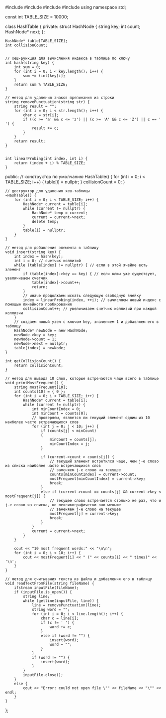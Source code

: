 #include <iostream>
#include <fstream>
#include <sstream>
#include <string>
using namespace std;

const int TABLE_SIZE = 10000;

class HashTable {
private:
    struct HashNode {
        string key;
        int count;
        HashNode* next;
    };

    HashNode* table[TABLE_SIZE];
    int collisionCount;


    // хеш-функция для вычисления индекса в таблице по ключу
    int hash(string key) {
        int sum = 0;
        for (int i = 0; i < key.length(); i++) {
            sum += (int)key[i];
        }
        return sum % TABLE_SIZE;
    }

    // метод для удаления знаков препинания из строки
    string removePunctuation(string str) {
        string result = "";
        for (int i = 0; i < str.length(); i++) {
            char c = str[i];
            if ((c >= 'a' && c <= 'z') || (c >= 'A' && c <= 'Z') || c == ' ') {
                result += c;
            }
        }
        return result;
    }


    int linearProbing(int index, int i) {
        return (index + i) % TABLE_SIZE;
    }

public:
    // конструктор по умолчанию
    HashTable() {
        for (int i = 0; i < TABLE_SIZE; i++) {
            table[i] = nullptr;
        }
        collisionCount = 0;
    }

    // деструктор для удаления хеш-таблицы
    ~HashTable() {
        for (int i = 0; i < TABLE_SIZE; i++) {
            HashNode* current = table[i];
            while (current != nullptr) {
                HashNode* temp = current;
                current = current->next;
                delete temp;
            }
            table[i] = nullptr;
        }
    }

    // метод для добавления элемента в таблицу
    void insert(string key) {
        int index = hash(key);
        int i = 0; // счетчик коллизий
        while (table[index] != nullptr) { // если в этой ячейке есть элемент
            if (table[index]->key == key) { // если ключ уже существует, увеличиваем счетчик
                table[index]->count++;
                return;
            }
            // иначе продолжаем искать следующую свободную ячейку
            index = linearProbing(index, ++i); // вычисляем новый индекс с помощью линейного пробирования
            collisionCount++; // увеличиваем счетчик коллизий при каждой коллизии
        }
        // создаем новый узел с ключом key, значением 1 и добавляем его в таблицу
        HashNode* newNode = new HashNode;
        newNode->key = key;
        newNode->count = 1;
        newNode->next = nullptr;
        table[index] = newNode;
    }

    int getCollisionCount() {
        return collisionCount;
    }

    // метод для вывода 10 слов, которые встречаются чаще всего в таблице
    void printMostFrequent() {
        string mostFrequent[10];
        int counts[10] = { 0 };
        for (int i = 0; i < TABLE_SIZE; i++) {
            HashNode* current = table[i];
            while (current != nullptr) {
                int minCountIndex = 0;
                int minCount = counts[0];
                // проверяем, является ли текущий элемент одним из 10 наиболее часто встречающихся слов
                for (int j = 0; j < 10; j++) {
                    if (counts[j] < minCount)
                    {
                        minCount = counts[j];
                        minCountIndex = j;
                    }

                    if (current->count > counts[j]) {
                        // текущий элемент встретился чаще, чем j-е слово из списка наиболее часто встречающихся слов
                        // заменяем j-е слово на текущее
                        counts[minCountIndex] = current->count;
                        mostFrequent[minCountIndex] = current->key;
                        break;
                    }
                    else if (current->count == counts[j] && current->key < mostFrequent[j]) {
                        // текущее слово встречается столько же раз, что и j-е слово из списка, но лексикографически оно меньше
                        // заменяем j-е слово на текущее
                        mostFrequent[j] = current->key;
                        break;
                    }
                }
                current = current->next;
            }
        }

        cout << "10 most frequent words:" << "\n\n";
        for (int i = 0; i < 10; i++) {
            cout << mostFrequent[i] << " (" << counts[i] << " times)" << '\n';
        }
    }

    // метод для считывания текста из файла и добавления его в таблицу
    void readTextFromFile(string fileName) {
        ifstream inputFile(fileName);
        if (inputFile.is_open()) {
            string line;
            while (getline(inputFile, line)) {
                line = removePunctuation(line);
                string word = "";
                for (int i = 0; i < line.length(); i++) {
                    char c = line[i];
                    if (c != ' ') {
                        word += c;
                    }
                    else if (word != "") {
                        insert(word);
                        word = "";
                    }
                }
                if (word != "") {
                    insert(word);
                }
            }
            inputFile.close();
        }
        else {
            cout << "Error: could not open file \"" << fileName << "\"" << endl;
        }
    }
};

